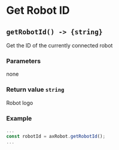 # Get Robot ID

## `getRobotId() -> {string}`

Get the ID of the currently connected robot

### Parameters

none

### Return value `string`

Robot logo

### Example

```javascript
...
const robotId = axRobot.getRobotId();
...
```
